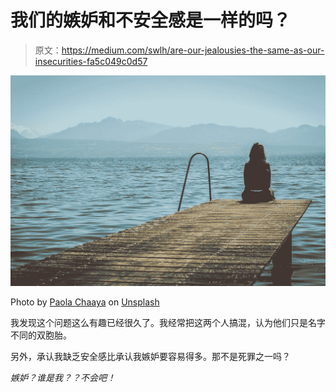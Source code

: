 # 我们的嫉妒和不安全感是一样的吗？

> 原文：<https://medium.com/swlh/are-our-jealousies-the-same-as-our-insecurities-fa5c049c0d57>

![](img/9f0ef5de74718925ad8e2c3c12f3a769.png)

Photo by [Paola Chaaya](https://unsplash.com/@paolitta?utm_source=medium&utm_medium=referral) on [Unsplash](https://unsplash.com?utm_source=medium&utm_medium=referral)

我发现这个问题这么有趣已经很久了。我经常把这两个人搞混，认为他们只是名字不同的双胞胎。

另外，承认我缺乏安全感比承认我嫉妒要容易得多。那不是死罪之一吗？

*嫉妒？谁是我？？不会吧！*